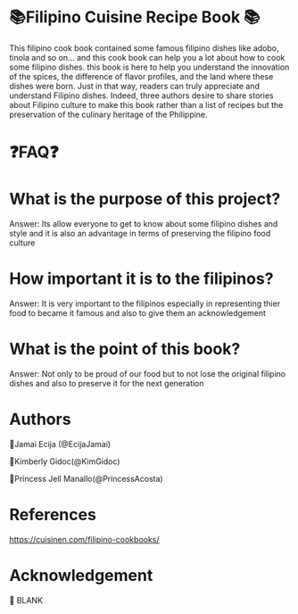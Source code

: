 # 📚Filipino Cuisine Recipe Book 📚
This filipino cook book contained some famous filipino dishes like adobo, tinola and so on... and this cook book can help you a lot about how to cook some filipino dishes. this book is here to help you understand the innovation of the spices, the difference of flavor profiles, and the land where these dishes were born. Just in that way, readers can truly appreciate and understand Filipino dishes. Indeed, three authors desire to share stories about Filipino culture to make this book rather than a list of recipes but the preservation of the culinary heritage of the Philippine.

# ❓FAQ❓
# What is the purpose of this project?
Answer: Its allow everyone to get to know about some filipino dishes and style and it is also an advantage in terms of preserving the filipino food culture
# How important it is to the filipinos?
Answer: It is very important to the filipinos especially in representing thier food to became it famous and also to give them an acknowledgement
# What is the point of this book?
Answer: Not only to be proud of our food but to not lose the original filipino dishes and also to preserve it for the next generation
# Authors
👨Jamai Ecija (@EcijaJamai)

👩Kimberly Gidoc(@KimGidoc)

👩Princess Jell Manallo(@PrincessAcosta)
# References
https://cuisinen.com/filipino-cookbooks/
# Acknowledgement
🤷 BLANK

  


